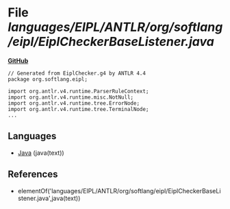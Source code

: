 # File _languages/EIPL/ANTLR/org/softlang/eipl/EiplCheckerBaseListener.java_
**[GitHub](https://github.com/softlang/yas/blob/master/languages/EIPL/ANTLR/org/softlang/eipl/EiplCheckerBaseListener.java)**
```
// Generated from EiplChecker.g4 by ANTLR 4.4
package org.softlang.eipl;

import org.antlr.v4.runtime.ParserRuleContext;
import org.antlr.v4.runtime.misc.NotNull;
import org.antlr.v4.runtime.tree.ErrorNode;
import org.antlr.v4.runtime.tree.TerminalNode;
...
```

## Languages
* [Java](../languages/Java.md) (java(text))

## References
* elementOf('languages/EIPL/ANTLR/org/softlang/eipl/EiplCheckerBaseListener.java',java(text))
